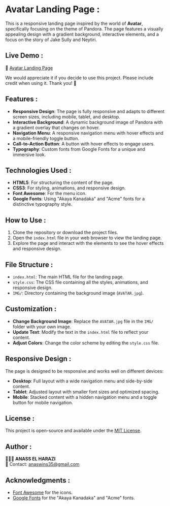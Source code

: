 # Avatar Landing Page :

This is a responsive landing page inspired by the world of **Avatar**, specifically focusing on the theme of Pandora. The page features a visually appealing design with a gradient background, interactive elements, and a focus on the story of Jake Sully and Neytiri.

## Live Demo :

🔗 [Avatar Landing Page](https://avatar-landing-page.netlify.app/)

We would appreciate it if you decide to use this project. Please include credit when using it. Thank you! 🙏  

## Features :

- **Responsive Design**: The page is fully responsive and adapts to different screen sizes, including mobile, tablet, and desktop.
- **Interactive Background**: A dynamic background image of Pandora with a gradient overlay that changes on hover.
- **Navigation Menu**: A responsive navigation menu with hover effects and a mobile-friendly toggle button.
- **Call-to-Action Button**: A button with hover effects to engage users.
- **Typography**: Custom fonts from Google Fonts for a unique and immersive look.

## Technologies Used :

- **HTML5**: For structuring the content of the page.
- **CSS3**: For styling, animations, and responsive design.
- **Font Awesome**: For the menu icon.
- **Google Fonts**: Using "Akaya Kanadaka" and "Acme" fonts for a distinctive typography style.

## How to Use :

1. Clone the repository or download the project files.
2. Open the `index.html` file in your web browser to view the landing page.
3. Explore the page and interact with the elements to see the hover effects and responsive design.

## File Structure :

- `index.html`: The main HTML file for the landing page.
- `style.css`: The CSS file containing all the styles, animations, and responsive design.
- `IMG/`: Directory containing the background image (`AVATAR.jpg`).

## Customization :

- **Change Background Image**: Replace the `AVATAR.jpg` file in the `IMG/` folder with your own image.
- **Update Text**: Modify the text in the `index.html` file to reflect your content.
- **Adjust Colors**: Change the color scheme by editing the `style.css` file.
  
## Responsive Design :

The page is designed to be responsive and works well on different devices:

- **Desktop**: Full layout with a wide navigation menu and side-by-side content.
- **Tablet**: Adjusted layout with smaller font sizes and optimized spacing.
- **Mobile**: Stacked content with a hidden navigation menu and a toggle button for mobile navigation.

## License :

This project is open-source and available under the [MIT License](LICENSE).

## Author : 

👨🏻‍💻 **ANASS EL HARAZI**  
📧 Contact: [anaswins35@gmail.com](mailto:anaswins35@gmail.com)

## Acknowledgments :

- [Font Awesome](https://fontawesome.com/) for the icons.
- [Google Fonts](https://fonts.google.com/) for the "Akaya Kanadaka" and "Acme" fonts.
 
